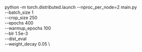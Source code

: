 
python -m torch.distributed.launch --nproc_per_node=2 main.py \
    --batch_size 1 \
    --crop_size 250 \
    --epochs 400 \
    --warmup_epochs 100 \
    --blr 1.5e-3 \
    --dist_eval \
    --weight_decay 0.05 \